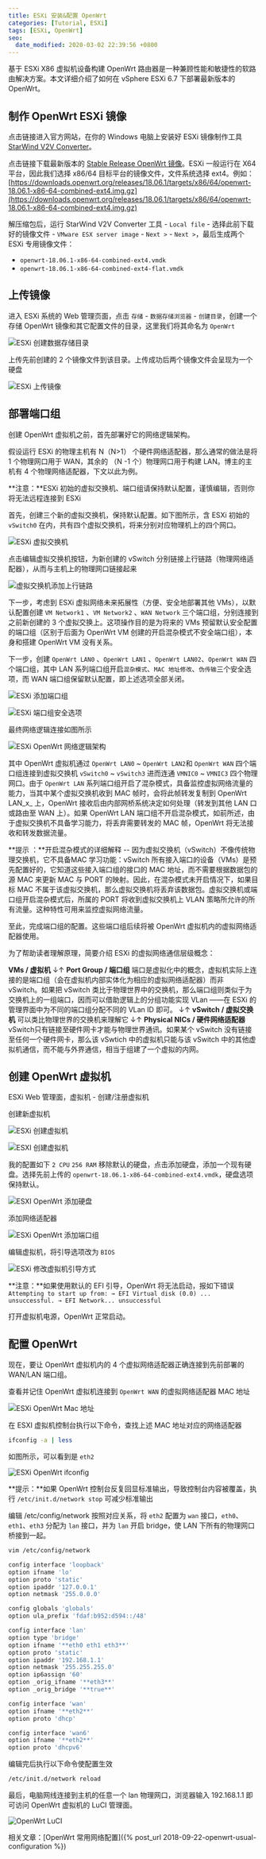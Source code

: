 ```yaml
---
title: ESXi 安装&配置 OpenWrt
categories: [Tutorial, ESXi]
tags: [ESXi, OpenWrt]
seo:
  date_modified: 2020-03-02 22:39:56 +0800
---
```


基于 ESXi X86 虚拟机设备构建 OpenWrt 路由器是一种兼顾性能和敏捷性的软路由解决方案。本文详细介绍了如何在 vSphere ESXi 6.7 下部署最新版本的 OpenWrt。

## 制作 OpenWrt ESXi 镜像

点击链接进入官方网站，在你的 Windows 电脑上安装好 ESXi 镜像制作工具 [StarWind V2V Converter](https://www.starwindsoftware.com/converter)。

点击链接下载最新版本的 [Stable Release OpenWrt 镜像](https://downloads.openwrt.org/)。ESXi 一般运行在 X64 平台，因此我们选择 x86/64 目标平台的镜像文件，文件系统选择 ext4。例如：[https://downloads.openwrt.org/releases/18.06.1/targets/x86/64/openwrt-18.06.1-x86-64-combined-ext4.img.gz](https://downloads.openwrt.org/releases/18.06.1/targets/x86/64/openwrt-18.06.1-x86-64-combined-ext4.img.gz)

解压缩包后，运行 StarWind V2V Converter 工具 - `Local file` - 选择此前下载好的镜像文件 - `VMware ESX server image` - `Next >` - `Next >`，最后生成两个 ESXi 专用镜像文件：

- `openwrt-18.06.1-x86-64-combined-ext4.vmdk`
- `openwrt-18.06.1-x86-64-combined-ext4-flat.vmdk`

## 上传镜像

进入 ESXi 系统的 Web 管理页面，点击 `存储` - `数据存储浏览器` - `创建目录`，创建一个存储 OpenWrt 镜像和其它配置文件的目录，这里我们将其命名为 `OpenWrt` 

![ESXi 创建数据存储目录](/assets/img/post/2018-09-23_215948.png)

上传先前创建的 2 个镜像文件到该目录。上传成功后两个镜像文件会呈现为一个硬盘

![ESXi 上传镜像](/assets/img/post/2018-09-23_220148.png)

## 部署端口组

创建 OpenWrt 虚拟机之前，首先部署好它的网络逻辑架构。

假设运行 ESXi 的物理主机有 N（N>1） 个硬件网络适配器，那么通常的做法是将 1 个物理网口用于 WAN，其余的 （N -1 个）物理网口用于构建 LAN。博主的主机有 4 个物理网络适配器，下文以此为例。

**注意：**ESXi 初始的虚拟交换机、端口组请保持默认配置，谨慎编辑，否则你将无法远程连接到 ESXi

首先，创建三个新的虚拟交换机，保持默认配置。如下图所示，含 ESXi 初始的 `vSwitch0` 在内，共有四个虚拟交换机，将来分别对应物理机上的四个网口。

![ESXi 虚拟交换机](/assets/img/post/esxi-vswitch.png)

点击编辑虚拟交换机按钮，为新创建的 vSwitch 分别链接上行链路（物理网络适配器），从而与主机上的物理网口链接起来

![虚拟交换机添加上行链路](/assets/img/post/2018-09-23_230513.png)

下一步，考虑到 ESXi 虚拟网络未来拓展性（方便、安全地部署其他 VMs），以默认配置创建 `VM Network1` 、`VM Network2` 、`WAN Network` 三个端口组，分别连接到之前新创建的 3 个虚拟交换上。这项操作目的是为将来的 VMs 预留默认安全配置的端口组（区别于后面为 OpenWrt VM 创建的开启混杂模式不安全端口组），本身和搭建 OpenWrt VM 没有关系。

下一步，创建 `OpenWrt LAN0` 、`OpenWrt LAN1` 、`OpenWrt LAN02`、`OpenWrt WAN` 四个端口组，其中 LAN 系列端口组开启`混杂模式`、`MAC 地址修改`、`伪传输`三个安全选项，而 WAN 端口组保留默认配置，即上述选项全部关闭。

![ESXi 添加端口组](/assets/img/post/2019-01-15_204948.png)

![ESXi 端口组安全选项](/assets/img/post/2019-01-15_205334.png)

最终网络逻辑连接如图所示

![ESXi OpenWrt 网络逻辑架构](/assets/img/post/ESXi-OpenWrt-Architecture-1.png)

其中 OpenWrt 虚拟机通过 `OpenWrt LAN0` ~ `OpenWrt LAN2`和 `OpenWrt WAN` 四个端口组连接到虚拟交换机 `vSwitch0` ~ `vSwitch3` 进而连通 `VMNIC0` ~ `VMNIC3` 四个物理网口。由于 `OpenWrt LAN` 系列端口组开启了混杂模式，具备监控虚拟网络流量的能力，当其中某个虚拟交换机收到 MAC 帧时，会将此帧转发复制到 OpenWrt LAN_x_ 上，OpenWrt 接收后由内部网桥系统决定如何处理（转发到其他 LAN 口或路由至 WAN 上）。如果 OpenWrt LAN 端口组不开启混杂模式，如前所述，由于虚拟交换机不具备学习能力，将丢弃需要转发的 MAC 帧，OpenWrt 将无法接收和转发数据流量。

**提示 ：**开启混杂模式的详细解释 -- 因为虚拟交换机（vSwitch）不像传统物理交换机，它不具备MAC 学习功能：vSwitch 所有接入端口的设备（VMs）是预先配置好的，它知道这些接入端口组的接口的 MAC 地址，而不需要根据数据包的源 MAC 来更新 MAC 与 PORT 的映射。因此，在混杂模式未开启情况下，如果目标 MAC 不属于该虚拟交换机，那么虚拟交换机将丢弃该数据包。虚拟交换机或端口组开启混杂模式后，所属的 PORT 将收到虚拟交换机上 VLAN 策略所允许的所有流量。这种特性可用来监控虚拟网络流量。

至此，完成端口组的配置。这些端口组后续将被 OpenWrt 虚拟机内的虚拟网络适配器使用。

为了帮助读者理解原理，简要介绍 ESXi 的虚拟网络通信层级概念：

**VMs / 虚拟机** ↓↑ **Port Group / 端口组** 端口是虚拟化中的概念，虚拟机实际上连接的是端口组（会在虚拟机内部实体化为相应的虚拟网络适配器）而非 vSwitch。如果把 vSwitch 类比于物理世界中的交换机，那么端口组则类似于为交换机上的一组端口，因而可以借助逻辑上的分组功能实现 VLan ——在 ESXi 的管理界面中为不同的端口组分配不同的 VLan ID 即可。 ↓↑ **vSwitch / 虚拟交换机** 可以类比物理世界的交换机来理解它 ↓↑ **Physical NICs / 硬件网络适配器** vSwitch只有链接至硬件网卡才能与物理世界通讯。如果某个 vSwitch 没有链接至任何一个硬件网卡，那么该 vSwtich 中的虚拟机只能与该 vSwitch 中的其他虚拟机通信，而不能与外界通信，相当于组建了一个虚拟的内网。

## 创建 OpenWrt 虚拟机

ESXi Web 管理面，虚拟机 - 创建/注册虚拟机

创建新虚拟机

![ESXi 创建虚拟机](/assets/img/post/2018-09-23_214705.png)

![ESXI 创建虚拟机](/assets/img/post/ESXI-create-OpenWrt-vm.png)

我的配置如下 `2 CPU` `256 RAM` 移除默认的硬盘，点击添加硬盘，添加一个现有硬盘。选择先前上传的 `openwrt-18.06.1-x86-64-combined-ext4.vmdk`，硬盘选项保持默认。

![ESXI OpenWrt 添加硬盘](/assets/img/post/2019-01-15_212759.png)

添加网络适配器

![ESXi OpenWrt 添加端口组](/assets/img/post/2019-01-15_213112.png)

编辑虚拟机，将引导选项改为 `BIOS`

![ESXi 修改虚拟机引导方式](/assets/img/post/2018-09-24_000618.png)

**注意：**如果使用默认的 EFI 引导，OpenWrt 将无法启动，报如下错误 `Attempting to start up from: → EFI Virtual disk (0.0) ... unsuccessful. → EFI Network... unsuccessful`

打开虚拟机电源，OpenWrt 正常启动。

## 配置 OpenWrt

现在，要让 OpenWrt 虚拟机内的 4 个虚拟网络适配器正确连接到先前部署的 WAN/LAN 端口组。

查看并记住 OpenWrt 虚拟机连接到 `OpenWrt WAN` 的虚拟网络适配器 MAC 地址

![ESXi OpenWrt Mac 地址](/assets/img/post/2019-01-15_214132.png)

在 ESXI 虚拟机控制台执行以下命令，查找上述 MAC 地址对应的网络适配器

```sh
ifconfig -a | less
```

如图所示，可以看到是 `eth2`

![ESXi OpenWrt ifconfig](/assets/img/post/2019-01-15_214428.png)

**提示：**如果 OpenWrt 控制台反复回显标准输出，导致控制台内容被覆盖，执行 `/etc/init.d/network stop` 可减少标准输出

编辑 /etc/config/network 按照对应关系，将 `eth2` 配置为 `wan` 接口，`eth0`、`eth1`、`eth3` 分配为 `lan` 接口，并为 `lan` 开启 bridge，使 LAN 下所有的物理网口桥接到一起。

```sh
vim /etc/config/network

config interface 'loopback'
option ifname 'lo'
option proto 'static'
option ipaddr '127.0.0.1'
option netmask '255.0.0.0'

config globals 'globals'
option ula_prefix 'fdaf:b952:d594::/48'

config interface 'lan'
option type 'bridge'
option ifname '**eth0 eth1 eth3**'
option proto 'static'
option ipaddr '192.168.1.1'
option netmask '255.255.255.0'
option ip6assign '60'
option _orig_ifname '**eth3**'
option _orig_bridge '**true**'

config interface 'wan'
option ifname '**eth2**'
option proto 'dhcp'

config interface 'wan6'
option ifname '**eth2**'
option proto 'dhcpv6'
```

编辑完后执行以下命令使配置生效

```sh
/etc/init.d/network reload
```

最后，电脑网线连接到主机的任意一个 lan 物理网口，浏览器输入 192.168.1.1 即可访问 OpenWrt 虚拟机的 LuCI 管理面。

![OpenWrt LuCI](/assets/img/post/2018-09-24_004438.png)

相关文章：[OpenWrt 常用网络配置]({% post_url 2018-09-22-openwrt-usual-configuration %})
